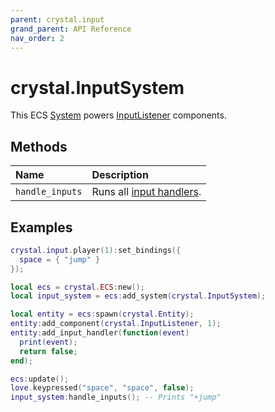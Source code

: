 ```yaml
---
parent: crystal.input
grand_parent: API Reference
nav_order: 2
---
```


# crystal.InputSystem

This ECS [System](system) powers [InputListener](input_listener) components.

## Methods

| Name            | Description                                                  |
| :-------------- | :----------------------------------------------------------- |
| `handle_inputs` | Runs all [input handlers](input_listener_add_input_handler). |

## Examples

```lua
crystal.input.player(1):set_bindings({
  space = { "jump" }
});

local ecs = crystal.ECS:new();
local input_system = ecs:add_system(crystal.InputSystem);

local entity = ecs:spawn(crystal.Entity);
entity:add_component(crystal.InputListener, 1);
entity:add_input_handler(function(event)
  print(event);
  return false;
end);

ecs:update();
love.keypressed("space", "space", false);
input_system:handle_inputs(); -- Prints "+jump"
```
